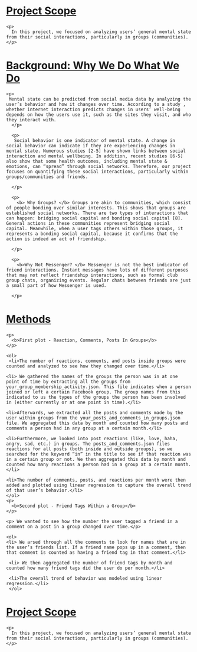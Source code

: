 <html lang="en">
  <head>
    <meta charset="utf-8">
    <meta http-equiv="X-UA-Compatible" content="IE=edge">
    <meta name="viewport" content="width=device-width, initial-scale=1">
  </head>  
  <body>
    <u><h1>Project Scope</h1></u>
    
    <p>
      In this project, we focused on analyzing users’ general mental state from their social interactions, particularly in groups (communities).
    </p>
    
  </body>
   <head>
    <meta charset="utf-7">
    <meta http-equiv="X-UA-Compatible" content="IE=edge">
    <meta name="viewport" content="width=device-width, initial-scale=1">
  </head>  
  <body>
    <u><h1>Background: Why We Do What We Do</h1></u>
    
    <p>
     Mental state can be predicted from social media data by analyzing the user’s behavior and how it changes over time. According to a study , whether internet interaction predicts changes in users’ well-being depends on how the users use it, such as the sites they visit, and who they interact with.
      </p>
      
      <p>
       Social behavior is one indicator of mental state. A change in social behavior can indicate if they are experiencing changes in mental state. Numerous studies [2-5] have shown links between social interaction and mental wellbeing. In addition, recent studies [6-5] also show that some health outcomes, including mental state & emotions, can “spread” through social networks. Therefore, our project focuses on quantifying these social interactions, particularly within groups/communities and friends.

      </p>
      
      <p>
        <b> Why Groups? </b> Groups are akin to communities, which consist of people bonding over similar interests. This shows that groups are established social networks. There are two types of interactions that can happen: bridging social capital and bonding social capital [8]. General actions in these communities represent bridging social capital. Meanwhile, when a user tags others within those groups, it represents a bonding social capital, because it confirms that the action is indeed an act of friendship.

      </p>
      
      <p>
        <b>Why Not Messenger? </b> Messenger is not the best indicator of friend interactions. Instant messages have lots of different purposes that may not reflect friendship interactions, such as formal club group chats, organizing events. Regular chats between friends are just a small part of how Messenger is used. 

      </p>
  </body>  
   <head>
    <meta charset="utf-8">
    <meta http-equiv="X-UA-Compatible" content="IE=edge">
    <meta name="viewport" content="width=device-width, initial-scale=1">
  </head>  
  <body>
    <u><h1>Methods</h1></u>
    
    <p>
      <b>First plot - Reaction, Comments, Posts In Groups</b>
    </p>
    
    <ol>
     <li>The number of reactions, comments, and posts inside groups were counted and analyzed to see how they changed over time.</li>
     
    <li> We gathered the names of the groups the person was in at one point of time by extracting all the groups from your_group_membership_activity.json. This file indicates when a person joined or left a certain Facebook group. The group names from this indicated to us the types of the groups the person has been involved in (either currently or at one point in time).</li>
    
    <li>Afterwards, we extracted all the posts and comments made by the user within groups from the your_posts_and_comments_in_groups.json file. We aggregated this data by month and counted how many posts and comments a person had in any group at a certain month.</li>
    
    <li>Furthermore, we looked into post reactions (like, love, haha, angry, sad, etc.) in groups. The posts_and_comments.json files reactions for all posts (both inside and outside groups), so we searched for the keyword “in” in the title to see if that reaction was in a certain group or not. We then aggregated this data by month and counted how many reactions a person had in a group at a certain month.</li>
    
    <li>The number of comments, posts, and reactions per month were then added and plotted using linear regression to capture the overall trend of that user’s behavior.</li>
    </ol>
    <p>
      <b>Second plot - Friend Tags Within a Group</b>
    </p>
    
    <p> We wanted to see how the number the user tagged a friend in a comment on a post in a group changed over time.</p>
    
    <ol>
    <li> We arsed through all the comments to look for names that are in the user’s friends list. If a friend name pops up in a comment, then that comment is counted as having a friend tag in that comment.</li>
    
     <li> We then aggregated the number of friend tags by month and counted how many friend tags did the user do per month.</li>
     
     <li>The overall trend of behavior was modeled using linear regression.</li>
     </ol>
  </body>
  <head>
    <meta charset="utf-8">
    <meta http-equiv="X-UA-Compatible" content="IE=edge">
    <meta name="viewport" content="width=device-width, initial-scale=1">
  </head>  
  <body>
    <u><h1>Project Scope</h1></u>
    
    <p>
      In this project, we focused on analyzing users’ general mental state from their social interactions, particularly in groups (communities).
    </p>
    
  </body>
</html>
